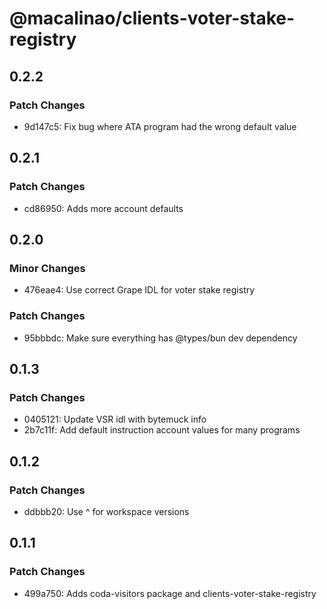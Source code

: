 # @macalinao/clients-voter-stake-registry

## 0.2.2

### Patch Changes

- 9d147c5: Fix bug where ATA program had the wrong default value

## 0.2.1

### Patch Changes

- cd86950: Adds more account defaults

## 0.2.0

### Minor Changes

- 476eae4: Use correct Grape IDL for voter stake registry

### Patch Changes

- 95bbbdc: Make sure everything has @types/bun dev dependency

## 0.1.3

### Patch Changes

- 0405121: Update VSR idl with bytemuck info
- 2b7c11f: Add default instruction account values for many programs

## 0.1.2

### Patch Changes

- ddbbb20: Use ^ for workspace versions

## 0.1.1

### Patch Changes

- 499a750: Adds coda-visitors package and clients-voter-stake-registry
